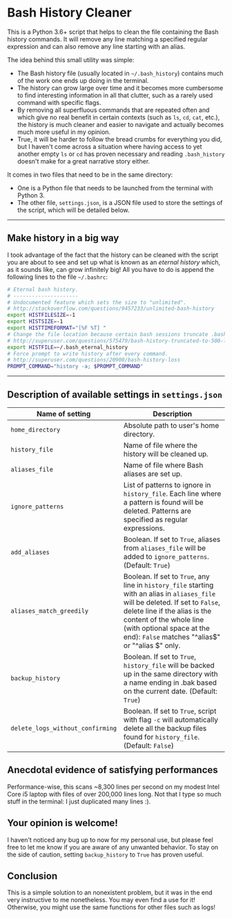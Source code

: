 # Bash History Cleaner

This is a Python 3.6+ script that helps to clean the file containing the Bash history commands. It will remove any line matching a specified regular expression and can also remove any line starting with an alias.

The idea behind this small utility was simple:

- The Bash history file (usually located in `~/.bash_history`) contains much of the work one ends up doing in the terminal.
- The history can grow large over time and it becomes more cumbersome to find interesting information in all that clutter, such as a rarely used command with specific flags.
- By removing all superfluous commands that are repeated often and which give no real benefit in certain contexts (such as `ls`, `cd`, `cat`, etc.), the history is much cleaner and easier to navigate and actually becomes much more useful in my opinion.
- True, it will be harder to follow the bread crumbs for everything you did, but I haven't come across a situation where having access to yet another empty `ls` or `cd` has proven necessary and reading `.bash_history` doesn't make for a great narrative story either.

It comes in two files that need to be in the same directory:

- One is a Python file that needs to be launched from the terminal with Python 3.
- The other file, `settings.json`, is a JSON file used to store the settings of the script, which will be detailed below.

----

## Make history in a big way

I took advantage of the fact that the history can be cleaned with the script you are about to see and set up what is known as an _eternal history_ which, as it sounds like, can grow infinitely big! All you have to do is append the following lines to the file `~/.bashrc`:

```bash
# Eternal bash history.
# ---------------------
# Undocumented feature which sets the size to "unlimited".
# http://stackoverflow.com/questions/9457233/unlimited-bash-history
export HISTFILESIZE=-1
export HISTSIZE=-1
export HISTTIMEFORMAT="[%F %T] "
# Change the file location because certain bash sessions truncate .bash_history file upon close.
# http://superuser.com/questions/575479/bash-history-truncated-to-500-lines-on-each-login
export HISTFILE=~/.bash_eternal_history
# Force prompt to write history after every command.
# http://superuser.com/questions/20900/bash-history-loss
PROMPT_COMMAND="history -a; $PROMPT_COMMAND"
```
----

## Description of available settings in `settings.json`

| Name of setting | Description |
| --------------- | ----------- |
| `home_directory` | Absolute path to user's home directory. |
| `history_file`  | Name of file where the history will be cleaned up. |
| `aliases_file`  | Name of file where Bash aliases are set up. |
| `ignore_patterns` | List of patterns to ignore in `history_file`. Each line where a pattern is found will be deleted. Patterns are specified as regular expressions. |
| `add_aliases` | Boolean. If set to `True`, aliases from `aliases_file` will be added to `ignore_patterns`. (Default: `True`) |
| `aliases_match_greedily` | Boolean. If set to `True`, any line in `history_file` starting with an alias in `aliases_file` will be deleted. If set to `False`, delete line if the alias is the content of the whole line (with optional space at the end): `False` matches "^alias$" or "^alias $" only. |
| `backup_history` | Boolean. If set to `True`, `history_file` will be backed up in the same directory with a name ending in .bak based on the current date. (Default: `True`) |
| `delete_logs_without_confirming` | Boolean. If set to `True`, script with flag `-c` will automatically delete all the backup files found for `history_file`. (Default: `False`) |


## Anecdotal evidence of satisfying performances

Performance-wise, this scans ~8,300 lines per second on my modest Intel Core i5 laptop with files of over 200,000 lines long. Not that I type so much stuff in the terminal: I just duplicated many lines :).


## Your opinion is welcome!

I haven't noticed any bug up to now for my personal use, but please feel free to let me know if you are aware of any unwanted behavior. To stay on the side of caution, setting `backup_history` to `True` has proven useful.


## Conclusion

This is a simple solution to an nonexistent problem, but it was in the end very instructive to me nonetheless. You may even find a use for it! Otherwise, you might use the same functions for other files such as logs!
